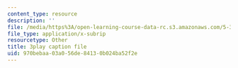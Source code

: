 ```yaml
---
content_type: resource
description: ''
file: /media/https%3A/open-learning-course-data-rc.s3.amazonaws.com/5-310-laboratory-chemistry-fall-2019/970bebaa03a056de84130b024ba52f2e_J23egLCM2tc.srt
file_type: application/x-subrip
resourcetype: Other
title: 3play caption file
uid: 970bebaa-03a0-56de-8413-0b024ba52f2e
---
```

